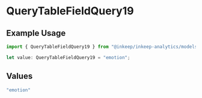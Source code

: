 # QueryTableFieldQuery19

## Example Usage

```typescript
import { QueryTableFieldQuery19 } from "@inkeep/inkeep-analytics/models/operations";

let value: QueryTableFieldQuery19 = "emotion";
```

## Values

```typescript
"emotion"
```